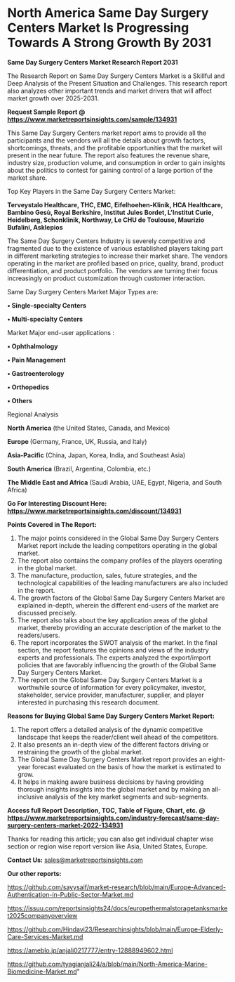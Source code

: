 # North America Same Day Surgery Centers Market Is Progressing Towards A Strong Growth By 2031

<strong>Same Day Surgery Centers Market Research Report 2031</strong>

The Research Report on Same Day Surgery Centers Market is a Skillful and Deep Analysis of the Present Situation and Challenges. This research report also analyzes other important trends and market drivers that will affect market growth over 2025-2031.

<strong>Request Sample Report @ <a href=https://www.marketreportsinsights.com/sample/134931>https://www.marketreportsinsights.com/sample/134931</a></strong>

This Same Day Surgery Centers market report aims to provide all the participants and the vendors will all the details about growth factors, shortcomings, threats, and the profitable opportunities that the market will present in the near future. The report also features the revenue share, industry size, production volume, and consumption in order to gain insights about the politics to contest for gaining control of a large portion of the market share.

Top Key Players in the Same Day Surgery Centers Market:

<strong>Terveystalo Healthcare, THC, EMC, Eifelhoehen-Klinik, HCA Healthcare, Bambino Gesù, Royal Berkshire, Institut Jules Bordet, L'Institut Curie, Heidelberg, Schonklinik, Northway, Le CHU de Toulouse, Maurizio Bufalini, Asklepios</strong>

The Same Day Surgery Centers Industry is severely competitive and fragmented due to the existence of various established players taking part in different marketing strategies to increase their market share. The vendors operating in the market are profiled based on price, quality, brand, product differentiation, and product portfolio. The vendors are turning their focus increasingly on product customization through customer interaction.

Same Day Surgery Centers Market Major Types are:

<strong>• Single-specialty Centers

• Multi-specialty Centers</strong>

Market Major end-user applications :

<strong>• Ophthalmology

• Pain Management

• Gastroenterology

• Orthopedics

• Others</strong>

Regional Analysis

</u><strong><b>North America</b></strong> (the United States, Canada, and Mexico)

<strong><b>Europe </b></strong>(Germany, France, UK, Russia, and Italy)

<strong><b>Asia-Pacific</b></strong> (China, Japan, Korea, India, and Southeast Asia)

<strong><b>South America</b></strong> (Brazil, Argentina, Colombia, etc.)

<strong><b>The Middle East and Africa</b></strong> (Saudi Arabia, UAE, Egypt, Nigeria, and South Africa)

<strong>Go For Interesting Discount Here: <a href=https://www.marketreportsinsights.com/discount/134931>https://www.marketreportsinsights.com/discount/134931</a></strong>

<strong>Points Covered in The Report:</strong>
<ol>
  <li>The major points considered in the Global Same Day Surgery Centers Market report include the leading competitors operating in the global market.</li>
  <li>The report also contains the company profiles of the players operating in the global market.</li>
  <li>The manufacture, production, sales, future strategies, and the technological capabilities of the leading manufacturers are also included in the report.</li>
  <li>The growth factors of the Global Same Day Surgery Centers Market are explained in-depth, wherein the different end-users of the market are discussed precisely.</li>
  <li>The report also talks about the key application areas of the global market, thereby providing an accurate description of the market to the readers/users.</li>
  <li>The report incorporates the SWOT analysis of the market. In the final section, the report features the opinions and views of the industry experts and professionals. The experts analyzed the export/import policies that are favorably influencing the growth of the Global Same Day Surgery Centers Market.</li>
  <li>The report on the Global Same Day Surgery Centers Market is a worthwhile source of information for every policymaker, investor, stakeholder, service provider, manufacturer, supplier, and player interested in purchasing this research document.</li>
</ol>
<strong>Reasons for Buying Global Same Day Surgery Centers Market Report:</strong>

<ol>
  <li>The report offers a detailed analysis of the dynamic competitive landscape that keeps the reader/client well ahead of the competitors.</li>
  <li>It also presents an in-depth view of the different factors driving or restraining the growth of the global market.</li>
  <li>The Global Same Day Surgery Centers Market report provides an eight-year forecast evaluated on the basis of how the market is estimated to grow.</li>
  <li>It helps in making aware business decisions by having providing thorough insights insights into the global market and by making an all-inclusive analysis of the key market segments and sub-segments.</li>
</ol>
<strong>Access full Report Description, TOC, Table of Figure, Chart, etc. @ <a href=https://www.marketreportsinsights.com/industry-forecast/same-day-surgery-centers-market-2022-134931>https://www.marketreportsinsights.com/industry-forecast/same-day-surgery-centers-market-2022-134931</a></strong>


Thanks for reading this article; you can also get individual chapter wise section or region wise report version like Asia, United States, Europe.

<strong>Contact Us:</strong>
sales@marketreportsinsights.com

<strong>Our other reports:</strong>

<a href=https://github.com/sayysaif/market-research/blob/main/Europe-Advanced-Authentication-in-Public-Sector-Market.md>https://github.com/sayysaif/market-research/blob/main/Europe-Advanced-Authentication-in-Public-Sector-Market.md</a>

<a href=https://issuu.com/reportsinsights24/docs/europethermalstoragetanksmarket2025companyoverview>https://issuu.com/reportsinsights24/docs/europethermalstoragetanksmarket2025companyoverview</a>

<a href=https://github.com/Hindavi23/Researchinsights/blob/main/Europe-Elderly-Care-Services-Market.md>https://github.com/Hindavi23/Researchinsights/blob/main/Europe-Elderly-Care-Services-Market.md</a>

<a href=https://ameblo.jp/anjali0217777/entry-12888949602.html>https://ameblo.jp/anjali0217777/entry-12888949602.html</a>

<a href=https://github.com/tyagianjali24/a/blob/main/North-America-Marine-Biomedicine-Market.md>https://github.com/tyagianjali24/a/blob/main/North-America-Marine-Biomedicine-Market.md</a>"

